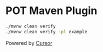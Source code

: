 # POT Maven Plugin

```bash
./mvnw clean verify
./mvnw clean verify -pl example
```

Powered by [Cursor](https://www.cursor.com/)